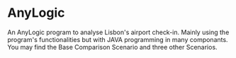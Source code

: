 # AnyLogic
An AnyLogic program to analyse Lisbon's airport check-in. Mainly using the program's functionalities but with JAVA programming in many componants.  You may find the Base Comparison Scenario and three other Scenarios.
